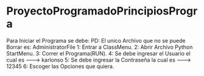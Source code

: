 # ProyectoProgramadoPrincipiosProgra
Para Iniciar el Programa se debe:
PD: El unico Archivo que no se puede Borrar es: AdministratorFile
    1: Entrar a ClassMenu.
    2: Abrir Archivo Python StartMenu.
    3: Correr el Programa(RUN).
    4: Se debe ingresar el Usuario el cual es ---> karlonso
    5: Se debe ingresar la Contraseña la cual es ---> 12345
    6: Escoger las Opciones que quiera.